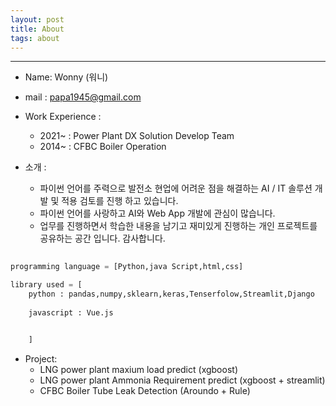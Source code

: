 ```yaml
---
layout: post
title: About
tags: about
---
```


--- 
- Name: Wonny (워니)
- mail : papa1945@gmail.com
- Work Experience : 
    + 2021~ : Power Plant DX Solution Develop Team 
    + 2014~ : CFBC Boiler Operation 

- 소개 : 
    + 파이썬 언어를 주력으로 발전소 현업에 어려운 점을 해결하는 AI / IT 솔루션 개발 및 적용 검토를 진행 하고 있습니다.
    + 파이썬 언어를 사랑하고 AI와 Web App 개발에 관심이 많습니다. 
    + 업무를 진행하면서 학습한 내용을 남기고 재미있게 진행하는 개인 프로젝트를 공유하는 공간 입니다. 감사합니다. 
         

```python 
 
programming language = [Python,java Script,html,css]

library used = [
    python : pandas,numpy,sklearn,keras,Tenserfolow,Streamlit,Django
    
    javascript : Vue.js 


    ]

```

- Project:
    + LNG power plant maxium load predict (xgboost)
    + LNG power plant Ammonia Requirement predict (xgboost + streamlit)
    + CFBC Boiler Tube Leak Detection (Aroundo + Rule)





